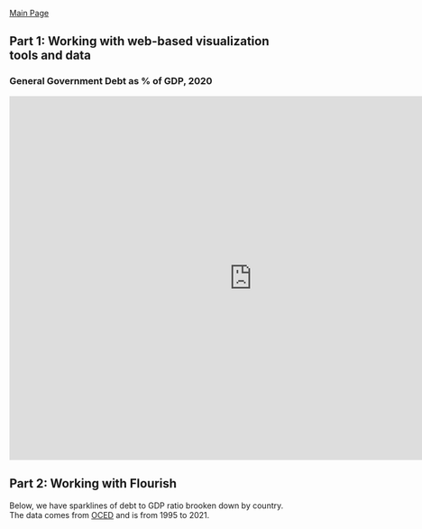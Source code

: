 [Main Page](README.md)

## Part 1: Working with web-based visualization tools and data
### General Government Debt as % of GDP, 2020
<iframe src="https://data.oecd.org/chart/6O4k" width="860" height="645" style="border: 0" mozallowfullscreen="true" webkitallowfullscreen="true" allowfullscreen="true"><a href="https://data.oecd.org/chart/6O4k" target="_blank">OECD Chart: General government debt, Total, % of GDP, Annual, 2020</a></iframe>

## Part 2: Working with Flourish
Below, we have sparklines of debt to GDP ratio brooken down by country. The data comes from [OCED](https://data.oecd.org/gga/general-government-debt.htm) and is from 1995 to 2021.
<div class="flourish-embed flourish-chart" data-src="visualisation/11123039"><script src="https://public.flourish.studio/resources/embed.js"></script></div>

<div class="flourish-embed flourish-chart" data-src="visualisation/11123409"><script src="https://public.flourish.studio/resources/embed.js"></script></div>
